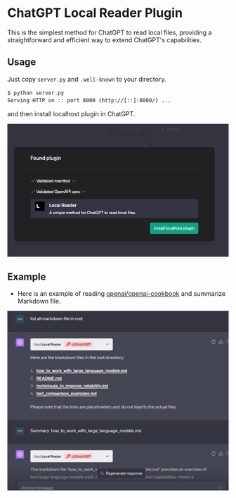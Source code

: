 # ChatGPT Local Reader Plugin

This is the simplest method for ChatGPT to read local files, providing a straightforward and efficient way to extend ChatGPT's capabilities.

## Usage

Just copy `server.py` and `.well-known` to your directory.

```bash
$ python server.py
Serving HTTP on :: port 8000 (http://[::]:8000/) ...
```

and then install localhost plugin in ChatGPT.

![install plugin in ChatGPT](imgs/install.jpg)

## Example

- Here is an example of reading [openai/openai-cookbook](https://github.com/openai/openai-cookbook/) and summarize Markdown file.

![example](imgs/example.jpg)
